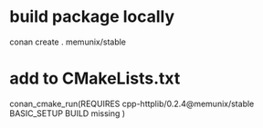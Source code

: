 # build package locally
conan create . memunix/stable
# add to CMakeLists.txt
conan_cmake_run(REQUIRES
        cpp-httplib/0.2.4@memunix/stable
        BASIC_SETUP BUILD missing
        )



